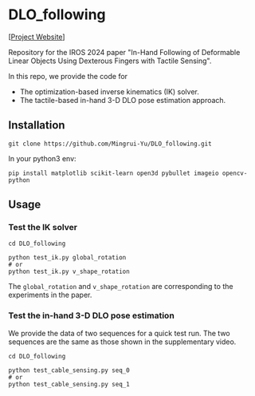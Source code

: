 # DLO_following

[[Project Website](https://mingrui-yu.github.io/DLO_following/)]

Repository for the IROS 2024 paper "In-Hand Following of Deformable Linear Objects Using Dexterous Fingers with Tactile Sensing".

In this repo, we provide the code for

- The optimization-based inverse kinematics (IK) solver.
- The tactile-based in-hand 3-D DLO pose estimation approach.

## Installation

```
git clone https://github.com/Mingrui-Yu/DLO_following.git
```

In your python3 env:

```
pip install matplotlib scikit-learn open3d pybullet imageio opencv-python
```

## Usage

### Test the IK solver

```
cd DLO_following

python test_ik.py global_rotation
# or
python test_ik.py v_shape_rotation
```

The `global_rotation` and `v_shape_rotation` are corresponding to the experiments in the paper.

### Test the in-hand 3-D DLO pose estimation

We provide the data of two sequences for a quick test run. The two sequences are the same as those shown in the supplementary video.

```
cd DLO_following

python test_cable_sensing.py seq_0
# or
python test_cable_sensing.py seq_1
```
